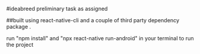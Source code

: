#ideabreed preliminary task as assigned 

##built using react-native-cli and a couple of third party dependency package .

run "npm install" and "npx react-native run-android" in your terminal to run the project